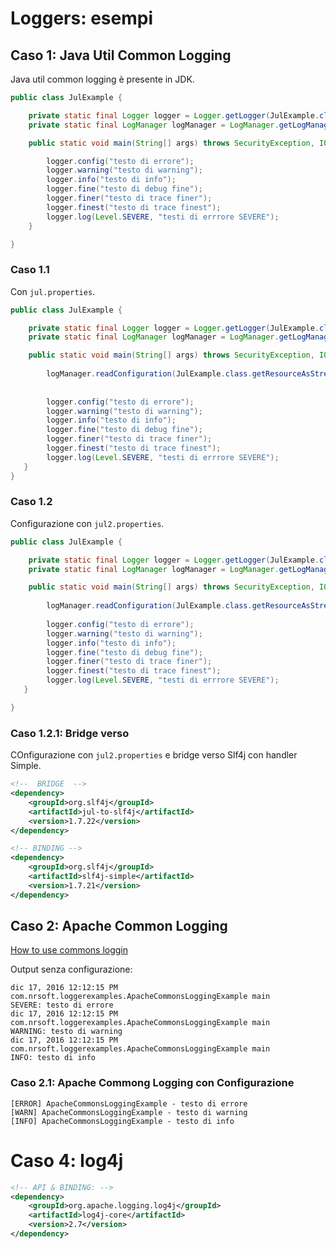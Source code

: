 # Loggers: esempi

## Caso 1: Java Util Common Logging

Java util common logging è presente in JDK.
	
~~~{.java .numberLines}	
public class JulExample {

	private static final Logger logger = Logger.getLogger(JulExample.class.getName());
	private static final LogManager logManager = LogManager.getLogManager();

	public static void main(String[] args) throws SecurityException, IOException {

		logger.config("testo di errore");
		logger.warning("testo di warning");
		logger.info("testo di info");
		logger.fine("testo di debug fine");
		logger.finer("testo di trace finer");
		logger.finest("testo di trace finest");
		logger.log(Level.SEVERE, "testi di errrore SEVERE");
	}

}
~~~

### Caso 1.1

Con `jul.properties`.

~~~{.java .numberLines}
public class JulExample {

	private static final Logger logger = Logger.getLogger(JulExample.class.getName());
	private static final LogManager logManager = LogManager.getLogManager();

	public static void main(String[] args) throws SecurityException, IOException {
		
		logManager.readConfiguration(JulExample.class.getResourceAsStream("/jul.properties"));	// CASO 1.1
		
		
		logger.config("testo di errore");
		logger.warning("testo di warning");
		logger.info("testo di info");
		logger.fine("testo di debug fine");
		logger.finer("testo di trace finer");
		logger.finest("testo di trace finest");
		logger.log(Level.SEVERE, "testi di errrore SEVERE");
   }
}
~~~

	
### Caso 1.2

Configurazione con `jul2.properties`.

~~~{.java .numberLines}	
public class JulExample {

	private static final Logger logger = Logger.getLogger(JulExample.class.getName());
	private static final LogManager logManager = LogManager.getLogManager();

	public static void main(String[] args) throws SecurityException, IOException {
		
		logManager.readConfiguration(JulExample.class.getResourceAsStream("/jul2.properties"));	// CASO 1.2
		
		logger.config("testo di errore");
		logger.warning("testo di warning");
		logger.info("testo di info");
		logger.fine("testo di debug fine");
		logger.finer("testo di trace finer");
		logger.finest("testo di trace finest");
		logger.log(Level.SEVERE, "testi di errrore SEVERE");
   }

}
~~~

### Caso 1.2.1: Bridge verso

COnfigurazione con `jul2.properties` e bridge verso Slf4j con handler Simple.

~~~{.xml .numberLines}	
<!--  BRIDGE  -->
<dependency>
	<groupId>org.slf4j</groupId>
	<artifactId>jul-to-slf4j</artifactId>
	<version>1.7.22</version>
</dependency>

<!-- BINDING -->
<dependency>
	<groupId>org.slf4j</groupId>
	<artifactId>slf4j-simple</artifactId>
	<version>1.7.21</version>
</dependency>
~~~  

## Caso 2: Apache Common Logging

[How to use commons loggin](https://cyntech.wordpress.com/2009/01/09/how-to-use-commons-logging/)

Output senza configurazione:

	dic 17, 2016 12:12:15 PM com.nrsoft.loggerexamples.ApacheCommonsLoggingExample main
	SEVERE: testo di errore
	dic 17, 2016 12:12:15 PM com.nrsoft.loggerexamples.ApacheCommonsLoggingExample main
	WARNING: testo di warning
	dic 17, 2016 12:12:15 PM com.nrsoft.loggerexamples.ApacheCommonsLoggingExample main
	INFO: testo di info

### Caso 2.1: Apache Commong Logging con Configurazione
	
	[ERROR] ApacheCommonsLoggingExample - testo di errore
	[WARN] ApacheCommonsLoggingExample - testo di warning
	[INFO] ApacheCommonsLoggingExample - testo di info
	
# Caso 4: log4j

~~~{.xml .numberLines}	
<!-- API & BINDING: -->
<dependency>
	<groupId>org.apache.logging.log4j</groupId>
	<artifactId>log4j-core</artifactId>
	<version>2.7</version>
</dependency>
~~~ 
